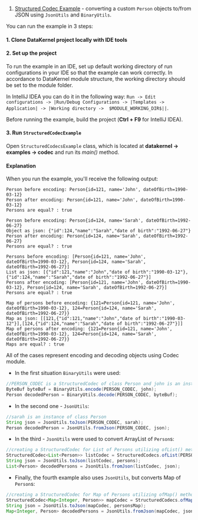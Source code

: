 1. [Structured Codec Example](https://github.com/softindex/datakernel/blob/master/examples/codec/src/main/java/io/datakernel/examples/StructuredCodecsExample.java) - 
converting a custom `Person` objects to/from JSON using `JsonUtils` and `BinaryUtils`.

You can run the example in 3 steps:
#### 1. Clone DataKernel project locally with IDE tools

#### 2. Set up the project
To run the example in an IDE, set up default working directory of run configurations in your IDE so that the example can 
work correctly. In accordance to DataKernel module structure, the working directory should be set to the module folder. 

In IntelliJ IDEA you can do it in the following way:
`Run -> Edit configurations -> |Run/Debug Configurations -> |Templates -> Application| -> |Working directory -> 
$MODULE_WORKING_DIR$||`.

Before running the example, build the project (**Ctrl + F9** for IntelliJ IDEA).

#### 3. Run `StructuredCodecExample`

Open `StructuredCodecsExample` class, which is located at **datakernel -> examples -> codec** 
and run its *main()* method.

#### Explanation

When you run the example, you'll receive the following output:
```
Person before encoding: Person{id=121, name='John', dateOfBirth=1990-03-12}
Person after encoding: Person{id=121, name='John', dateOfBirth=1990-03-12}
Persons are equal? : true

Person before encoding: Person{id=124, name='Sarah', dateOfBirth=1992-06-27}
Object as json: {"id":124,"name":"Sarah","date of birth":"1992-06-27"}
Person after encoding: Person{id=124, name='Sarah', dateOfBirth=1992-06-27}
Persons are equal? : true

Persons before encoding: [Person{id=121, name='John', dateOfBirth=1990-03-12}, Person{id=124, name='Sarah', dateOfBirth=1992-06-27}]
List as json: [{"id":121,"name":"John","date of birth":"1990-03-12"},{"id":124,"name":"Sarah","date of birth":"1992-06-27"}]
Persons after encoding: [Person{id=121, name='John', dateOfBirth=1990-03-12}, Person{id=124, name='Sarah', dateOfBirth=1992-06-27}]
Persons are equal? : true

Map of persons before encoding: {121=Person{id=121, name='John', dateOfBirth=1990-03-12}, 124=Person{id=124, name='Sarah', dateOfBirth=1992-06-27}}
Map as json: [[121,{"id":121,"name":"John","date of birth":"1990-03-12"}],[124,{"id":124,"name":"Sarah","date of birth":"1992-06-27"}]]
Map of persons after encoding: {121=Person{id=121, name='John', dateOfBirth=1990-03-12}, 124=Person{id=124, name='Sarah', dateOfBirth=1992-06-27}}
Maps are equal? : true
```

All of the cases represent encoding and decoding objects using Codec module.

* In the first situation `BinaryUtils` were used:
```java
//PERSON_CODEC is a StructuredCodec of class Person and john is an instance of this class
ByteBuf byteBuf = BinaryUtils.encode(PERSON_CODEC, john);
Person decodedPerson = BinaryUtils.decode(PERSON_CODEC, byteBuf);
```

* In the second one - `JsonUtils`:
```java
//sarah is an instance of class Person
String json = JsonUtils.toJson(PERSON_CODEC, sarah);
Person decodedPerson = JsonUtils.fromJson(PERSON_CODEC, json);
```

* In the third - `JsonUtils` were used to convert ArrayList of `Person`s:
```java
//creating a StructuredCodec for List of Persons utilizing ofList() method
StructuredCodec<List<Person>> listCodec = StructuredCodecs.ofList(PERSON_CODEC);
String json = JsonUtils.toJson(listCodec, persons);
List<Person> decodedPersons = JsonUtils.fromJson(listCodec, json);
```

* Finally, the fourth example also uses `JsonUtils`, but converts Map of `Person`s:
```java
//creating a StructuredCodec for Map of Persons utilizing ofMap() method. INT_CODEC is a codec key 
StructuredCodec<Map<Integer, Person>> mapCodec = StructuredCodecs.ofMap(INT_CODEC, PERSON_CODEC);
String json = JsonUtils.toJson(mapCodec, personsMap);
Map<Integer, Person> decodedPersons = JsonUtils.fromJson(mapCodec, json);
```
